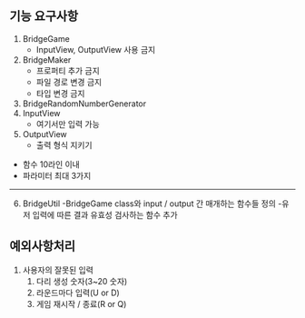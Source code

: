## 기능 요구사항

1. BridgeGame
   - InputView, OutputView 사용 금지
2. BridgeMaker
   - 프로퍼티 추가 금지
   - 파일 경로 변경 금지
   - 타입 변경 금지
3. BridgeRandomNumberGenerator
4. InputView
   - 여기서만 입력 가능
5. OutputView
   - 출력 형식 지키기

- 함수 10라인 이내
- 파라미터 최대 3가지

---

6. BridgeUtil
   -BridgeGame class와 input / output 간 매개하는 함수들 정의 -유저 입력에 따른 결과 유효성 검사하는 함수 추가

## 예외사항처리

1. 사용자의 잘못된 입력
   1. 다리 생성 숫자(3~20 숫자)
   2. 라운드마다 입력(U or D)
   3. 게임 재시작 / 종료(R or Q)
